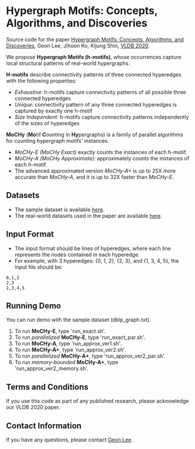 # Hypergraph Motifs: Concepts, Algorithms, and Discoveries
Source code for the paper [Hypergraph Motifs: Concepts, Algorithms, and Discoveries](https://arxiv.org/abs/2003.01853), Geon Lee, Jihoon Ko, Kijung Shin, [VLDB 2020](https://vldb2020.org/).

We propose **Hypergraph Motifs (h-motifs)**, whose occurrences capture local structural patterns of real-world hypergraphs.

**H-motifs** describe connectivity patterns of three connected hyperedges with the following properties:
* *Exhaustive*: h-motifs capture connectivity patterns of all possible three connected hyperedges
* *Unique*: connectivity pattern of any three connected hyperedges is captured by exactly one h-motif
* *Size Independent*: h-motifs capture connectivity patterns independently of the sizes of hyperedges

**MoCHy** (**Mo**tif **C**ounting in **Hy**pergraphs) is a family of parallel algorithms for counting hypergraph motifs' instances.
* *MoCHy-E (MoCHy Exact)* exactly counts the instances of each h-motif.
* *MoCHy-A (MoCHy Approximate)*: approximately counts the instances of each h-motif.
* The advanced approximated version *MoCHy-A+* is up to 25X more accurate than *MoCHy-A*, and it is up to 32X faster than *MoCHy-E*.

## Datasets
* The sample dataset is available [here](https://gist.github.com/pszufe/02666497d2c138d1b2de5b7f67784d2b#sec_dblp).
* The real-world datasets used in the paper are available [here](https://www.cs.cornell.edu/~arb/data/).

## Input Format
* The input format should be lines of hyperedges, where each line represents the nodes contained in each hyperedge.
* For example, with 3 hyperedges: {0, 1, 2}, {2, 3}, and {1, 3, 4, 5}, the input file should be:
```
0,1,2
2,3
1,3,4,5
```

## Running Demo
You can run demo with the sample dataset (dblp_graph.txt).
1. To run **MoCHy-E**, type 'run_exact.sh'.
2. To run *parallelized* **MoCHy-E**, type 'run_exact_par.sh'.
3. To run **MoCHy-A**, type 'run_approx_ver1.sh'.
4. To run **MoCHy-A+**, type 'run_approx_ver2.sh'.
5. To run *parallelized* **MoCHy-A+**, type 'run_approx_ver2_par.sh'.
6. To run *memory-bounded* **MoCHy-A+**, type 'run_approx_ver2_memory.sh'.

## Terms and Conditions
If you use this code as part of any published research, please acknowledge our VLDB 2020 paper.

## Contact Information
If you have any questions, please contact [Geon Lee](geonlee0325@kaist.ac.kr).
